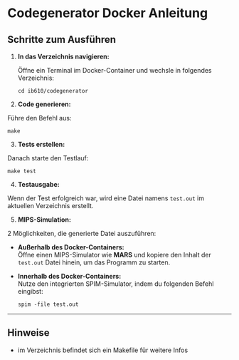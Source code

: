 # Codegenerator Docker Anleitung

## Schritte zum Ausführen

1. **In das Verzeichnis navigieren:**
   
   Öffne ein Terminal im Docker-Container und wechsle in folgendes Verzeichnis:
     ```
   cd ib610/codegenerator
     ```


3. **Code generieren:**

Führe den Befehl aus:
  ```
make
  ```

3. **Tests erstellen:**

Danach starte den Testlauf:
  ```
make test
  ```


4. **Testausgabe:**

Wenn der Test erfolgreich war, wird eine Datei namens `test.out` im aktuellen Verzeichnis erstellt.

5. **MIPS-Simulation:**

2 Möglichkeiten, die generierte Datei auszuführen:

- **Außerhalb des Docker-Containers:**  
  Öffne einen MIPS-Simulator wie **MARS** und kopiere den Inhalt der `test.out` Datei hinein, um das Programm zu starten.

- **Innerhalb des Docker-Containers:**  
  Nutze den integrierten SPIM-Simulator, indem du folgenden Befehl eingibst:
  ```
  spim -file test.out
  ```

---

## Hinweise
- im Verzeichnis befindet sich ein Makefile für weitere Infos

